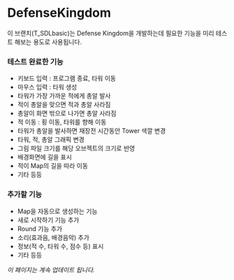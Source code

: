 # DefenseKingdom

이 브랜치(T_SDLbasic)는 Defense Kingdom을 개발하는데 필요한 기능을 미리 테스트 해보는 용도로 사용됩니다.

### 테스트 완료한 기능
- 키보드 입력 : 프로그램 종료, 타워 이동
- 마우스 입력 : 타워 생성
- 타워가 가장 가까운 적에게 총알 발사
- 적이 총알을 맞으면 적과 총알 사라짐
- 총알이 화면 밖으로 나가면 총알 사라짐
- 적 이동 : 횡 이동, 타워를 향해 이동
- 타워가 총알을 발사하면 재장전 시간동안 Tower 색깔 변경
- 타워, 적, 총알 그래픽 변경
- 그림 파일 크기를 해당 오브젝트의 크기로 반영
- 배경화면에 길을 표시 
- 적이 Map의 길을 따라 이동
- 기타 등등

### 추가할 기능
- Map을 자동으로 생성하는 기능
- 새로 시작하기 기능 추가
- Round 기능 추가
- 소리(효과음, 배경음악) 추가
- 정보(적 수, 타워 수, 점수 등) 표시
- 기타 등등

*이 페이지는 계속 업데이트 됩니다.*
